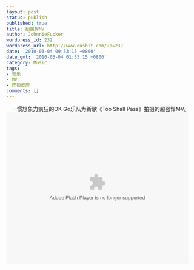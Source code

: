 ```yaml
---
layout: post
status: publish
published: true
title: 超强悍MV
author: JohnnieFucker
wordpress_id: 232
wordpress_url: http://www.oushit.com/?p=232
date: '2010-03-04 09:53:15 +0800'
date_gmt: '2010-03-04 01:53:15 +0800'
category: Music
tags:
- 音乐
- MV
- 连锁反应
comments: []
---
```

<p>　一惯想象力疯狂的OK Go乐队为新歌《Too Shall Pass》拍摄的超强悍MV。<br />
<embed src="http://player.youku.com/player.php/sid/XMTU1NzI1NTU2/v.swf" quality="high" width="480" height="400" align="middle" allowScriptAccess="sameDomain" type="application/x-shockwave-flash"></embed></p>
